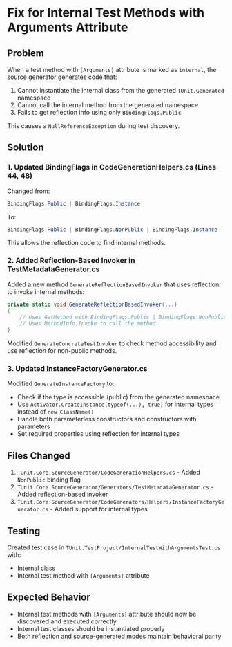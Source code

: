 # Fix for Internal Test Methods with Arguments Attribute

## Problem
When a test method with `[Arguments]` attribute is marked as `internal`, the source generator generates code that:
1. Cannot instantiate the internal class from the generated `TUnit.Generated` namespace
2. Cannot call the internal method from the generated namespace
3. Fails to get reflection info using only `BindingFlags.Public`

This causes a `NullReferenceException` during test discovery.

## Solution

### 1. Updated BindingFlags in CodeGenerationHelpers.cs (Lines 44, 48)
Changed from:
```csharp
BindingFlags.Public | BindingFlags.Instance
```
To:
```csharp
BindingFlags.Public | BindingFlags.NonPublic | BindingFlags.Instance
```

This allows the reflection code to find internal methods.

### 2. Added Reflection-Based Invoker in TestMetadataGenerator.cs
Added a new method `GenerateReflectionBasedInvoker` that uses reflection to invoke internal methods:
```csharp
private static void GenerateReflectionBasedInvoker(...)
{
    // Uses GetMethod with BindingFlags.Public | BindingFlags.NonPublic
    // Uses MethodInfo.Invoke to call the method
}
```

Modified `GenerateConcreteTestInvoker` to check method accessibility and use reflection for non-public methods.

### 3. Updated InstanceFactoryGenerator.cs
Modified `GenerateInstanceFactory` to:
- Check if the type is accessible (public) from the generated namespace
- Use `Activator.CreateInstance(typeof(...), true)` for internal types instead of `new ClassName()`
- Handle both parameterless constructors and constructors with parameters
- Set required properties using reflection for internal types

## Files Changed
1. `TUnit.Core.SourceGenerator/CodeGenerationHelpers.cs` - Added `NonPublic` binding flag
2. `TUnit.Core.SourceGenerator/Generators/TestMetadataGenerator.cs` - Added reflection-based invoker
3. `TUnit.Core.SourceGenerator/CodeGenerators/Helpers/InstanceFactoryGenerator.cs` - Added support for internal types

## Testing
Created test case in `TUnit.TestProject/InternalTestWithArgumentsTest.cs` with:
- Internal class
- Internal test method with `[Arguments]` attribute

## Expected Behavior
- Internal test methods with `[Arguments]` attribute should now be discovered and executed correctly
- Internal test classes should be instantiated properly
- Both reflection and source-generated modes maintain behavioral parity
